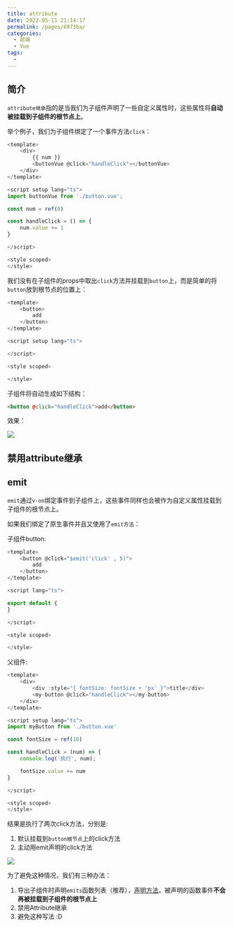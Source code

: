 ```yaml
---
title: attribute
date: 2022-05-11 21:14:17
permalink: /pages/6973ba/
categories:
  - 前端
  - Vue
tags:
  - 
---
```


## 简介

`attribute继承`指的是当我们为子组件声明了一些自定义属性时，这些属性将**自动被挂载到子组件的根节点上**。

举个例子，我们为子组件绑定了一个事件方法`click`：

```javascript
<template>
    <div>
        {{ num }}
        <buttonVue @click="handleClick"></buttonVue>
    </div>
</template>

<script setup lang="ts">
import buttonVue from './button.vue';

const num = ref(0)

const handleClick = () => {
    num.value += 1
}

</script>

<style scoped>
</style>
```

我们没有在子组件的props中取出`click`方法并挂载到`button`上，而是简单的将`button`放到根节点的位置上：

```javascript
<template>
    <button>
        add
    </button>
</template>

<script setup lang="ts">

</script>

<style scoped>

</style>
```

子组件将自动生成如下结构：

```html
<button @click="handleClick">add</button>
```

效果：

![](https://linyc.oss-cn-beijing.aliyuncs.com/attribute.gif)

## 禁用attribute继承


## emit

`emit`通过`v-on`绑定事件到子组件上，这些事件同样也会被作为自定义属性挂载到子组件的根节点上。

如果我们绑定了原生事件并且又使用了`emit方法`：

子组件button: 

```javascript
<template>
    <button @click="$emit('click' , 5)">
        add
    </button>
</template>

<script lang="ts">

export default {
}

</script>

<style scoped>

</style>
```

父组件:

```javascript
<template>
    <div>
        <div :style="{ fontSize: fontSize + 'px' }">title</div>
        <my-button @click="handleClick"></my-button>
    </div>
</template>

<script setup lang="ts">
import myButton from './button.vue'

const fontSize = ref(10)

const handleClick = (num) => {
    console.log('执行', num);

    fontSize.value += num
}

</script>

<style scoped>
</style>
```

结果是执行了两次click方法，分别是:

1.  默认挂载到`button根节点`上的click方法
2.  主动用emit声明的click方法

![](https://linyc.oss-cn-beijing.aliyuncs.com/attribute-emit.gif)

为了避免这种情况，我们有三种办法：
1.  导出子组件时声明`emits`函数列表（推荐），[声明方法](/pages/4b0a99/#defineEmits)，被声明的函数事件**不会再被挂载到子组件的根节点上**
2.  禁用Attribute继承
3.  避免这种写法 :D
